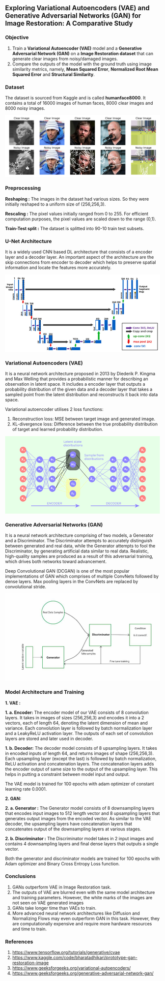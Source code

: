 ## Exploring Variational Autoencoders (VAE) and Generative Adversarial Networks (GAN) for Image Restoration: A Comparative Study

### Objective
1. Train a **Variational Autoencoder (VAE)** model and a **Generative Adversarial Network (GAN)** on a **Image Restoration dataset** that can generate clear images from noisy/damaged images.
2. Compare the outputs of the model with the ground truth using image similarity metrics, namely, **Mean Squared Error**, **Normalized Root Mean Squared Error** and **Structural Similarity**.

### Dataset
The dataset is sourced from Kaggle and is called **humanface8000**. It contains a total of 16000 images of human faces, 8000 clear images and 8000 noisy images.

<img title="Dataset preview" alt="." src="/images/Dataset glimpse (1).png">

### Preprocessing
**Reshaping :** The images in the dataset had various sizes. So they were initially reshaped to a uniform size of (256,256,3).

**Rescaling :** The pixel values initially ranged from 0 to 255. For efficient computation purposes, the pixel values are scaled down to the range (0,1).

**Train-Test split :** The dataset is splitted into 90-10 train test subsets.

### U-Net Architecture
It is a widely used CNN based DL architecture that consists of a encoder layer and a decoder layer.
An important aspect of the architecture are the skip connections from encoder to decoder which helps to preserve spatial information and locate the features more accurately.

<img title="UNet Architecture" alt="." src="/images/unet arch.jpg">


### Variational Autoencoders (VAE)
It is a neural network architecture proposed in 2013 by Diederik P. Kingma and Max Welling that provides a probabilistic manner for describing an observation in latent space. It includes a encoder layer that outputs a probability distribution of the given data and a decoder layer that takes a sampled point from the latent distribution and reconstructs it back into data space.

Variational autoencoder utilises 2 loss functions: 
1. Reconstruction loss: MSE between target image and generated image.
2. KL-divergence loss: Difference between the true probability distribution of target and learned probability distribution.

<img title="VAE Architecture" alt="." src="/images/Variational-AutoEncoder.png">

### Generative Adversarial Networks (GAN)
It is a neural network architecture comprising of two models, a Generator and a Discriminator. The Discriminator attempts to accurately distinguish between generated and real data, while the Generator attempts to fool the Discriminator, by generating artificial data similar to real data. Realistic, high-quality samples are produced as a result of this adversarial training, which drives both networks toward advancement.

Deep Convolutional GAN (DCGAN) is one of the most popular implementations of GAN which comprises of multiple ConvNets followed by dense layers. Max pooling layers in the ConvNets are replaced by convolutional stride.

<img title="GAN Architecture" alt="." src="/images/gans_gfg.jpg">

### Model Architecture and Training

**1. VAE :**

**1. a. Encoder:** The encoder model of our VAE consists of 8 convolution layers. It takes in images of sizes (256,256,3) and encodes it into a 2 vectors, each of length 64, denoting the latent dimension of mean and variance. Each convolution layer is followed by batch normalization layer and a LeakyReLU activation layer. The outputs of each set of convolution layers are stored and later used in decoder.

**1. b. Decoder:** The decoder model consists of 8 upsampling layers. It takes in encoded inputs of length 64, and returns images of shape (256,256,3). Each upsampling layer (except the last) is followed by batch normalization, ReLU activation and concatenation layers. The concatenation layers adds the encoder output of same size to the output of the upsampling layer. This helps in putting a constraint between model input and output.

The VAE model is trained for 100 epochs with adam optimizer of constant learning rate 0.0001.

**2. GAN:**

**2. a. Generator :** The Generator model consists of 8 downsampling layers that encodes input images to 512 length vector and 8 upsampling layers that generates output images from the encoded vector. As similar to the VAE decoder, the upsampling layers have concatenation layers that concatenates output of the downsampling layers at various stages.

**2. b. Discriminator :** The Discriminator model takes in 2 input images and contains 4 downsampling layers and final dense layers that outputs a single vector.

Both the generator and discriminator models are trained for 100 epochs with Adam optimizer and Binary Cross Entropy Loss function. 

### Conclusions
1. GANs outperform VAE in Image Restoration task.
2. The outputs of VAE are blurred even with the same model architecture and training parameters. However, the white marks of the images are not seen on VAE generated images
3. GANs take longer time than VAEs to train.
4. More advanced neural network architectures like Diffusion and Normalizing Flows may even outperform GAN in this task. However, they are computationally expensive and require more hardware resources and time to train.

### References
1. https://www.tensorflow.org/tutorials/generative/cvae
2. https://www.kaggle.com/code/bharatadhikari/prototype-gan-restoration-image
3. https://www.geeksforgeeks.org/variational-autoencoders/
4. https://www.geeksforgeeks.org/generative-adversarial-network-gan/









